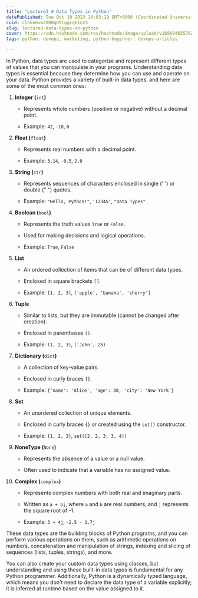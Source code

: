 ```yaml
---
title: "Lecture3 # Data Types in Python"
datePublished: Tue Oct 10 2023 14:03:19 GMT+0000 (Coordinated Universal Time)
cuid: clnke6vw2000g09lggcqk1nz5
slug: lecture3-data-types-in-python
cover: https://cdn.hashnode.com/res/hashnode/image/upload/v1696946557628/7603d4de-b436-4bcf-9bc5-944f356d678a.png
tags: python, devops, marketing, python-beginner, devops-articles

---
```


In Python, data types are used to categorize and represent different types of values that you can manipulate in your programs. Understanding data types is essential because they determine how you can use and operate on your data. Python provides a variety of built-in data types, and here are some of the most common ones:

1. **Integer (**`int`**)**
    
    * Represents whole numbers (positive or negative) without a decimal point.
        
    * Example: `42`, `-10`, `0`
        
2. **Float (**`float`**)**
    
    * Represents real numbers with a decimal point.
        
    * Example: `3.14`, `-0.5`, `2.0`
        
3. **String (**`str`**)**
    
    * Represents sequences of characters enclosed in single (' ') or double (" ") quotes.
        
    * Example: `"Hello, Python!"`, `'12345'`, `"Data Types"`
        
4. **Boolean (**`bool`**)**
    
    * Represents the truth values `True` or `False`.
        
    * Used for making decisions and logical operations.
        
    * Example: `True`, `False`
        
5. **List**
    
    * An ordered collection of items that can be of different data types.
        
    * Enclosed in square brackets `[]`.
        
    * Example: `[1, 2, 3]`, `['apple', 'banana', 'cherry']`
        
6. **Tuple**
    
    * Similar to lists, but they are immutable (cannot be changed after creation).
        
    * Enclosed in parentheses `()`.
        
    * Example: `(1, 2, 3)`, `('John', 25)`
        
7. **Dictionary (**`dict`**)**
    
    * A collection of key-value pairs.
        
    * Enclosed in curly braces `{}`.
        
    * Example: `{'name': 'Alice', 'age': 30, 'city': 'New York'}`
        
8. **Set**
    
    * An unordered collection of unique elements.
        
    * Enclosed in curly braces `{}` or created using the `set()` constructor.
        
    * Example: `{1, 2, 3}`, `set([2, 2, 3, 3, 4])`
        
9. **NoneType (**`None`**)**
    
    * Represents the absence of a value or a null value.
        
    * Often used to indicate that a variable has no assigned value.
        
10. **Complex (**`complex`**)**
    
    * Represents complex numbers with both real and imaginary parts.
        
    * Written as `a + bj`, where `a` and `b` are real numbers, and `j` represents the square root of -1.
        
    * Example: `3 + 4j`, `-2.5 - 1.7j`
        

These data types are the building blocks of Python programs, and you can perform various operations on them, such as arithmetic operations on numbers, concatenation and manipulation of strings, indexing and slicing of sequences (lists, tuples, strings), and more.

You can also create your custom data types using classes, but understanding and using these built-in data types is fundamental for any Python programmer. Additionally, Python is a dynamically typed language, which means you don't need to declare the data type of a variable explicitly; it is inferred at runtime based on the value assigned to it.